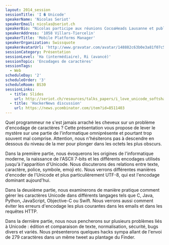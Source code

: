 ```yaml
---
layout: 2014_session
sessionTitle: 'I � Unicode'
speakerName: 'Nicolas Seriot'
speakerEmail: nicolas@seriot.ch
speakerBio: "Nicolas participe aux réunions CocoaHeads Lausanne et publie régulièrement son code sur GitHub. Il s’est notamment intéressé aux APIs privées sur iOS, aux données personnelles accessibles par les applications distribués sur l’App Store, au runtime Objective-C, au format Mach-O et à la sécurité de l’API Twitter. Nicolas a présenté son travail dans des conférences telles que BlackHat, NSConference et Hack In The Box et bien sûr SoftShake.\n\nNicolas a d’abord travaillé sur divers projets à Sen:te avant de s’occuper des applications iOS chez Swissquote, où il gère maintenant une équipe de huit développeurs mobile. Il est titulaire d’un diplôme d’ingénieur HES (Yverdon) en informatique logiciel et d’un Master of Advanced Studies en Lutte contre la criminalité économique (Neuchâtel)."
speakerAddress: '1058 Villars-Tiercelin'
speakerTitle: 'Mobile Platforms Manager'
speakerOrganization: Swissquote
speakerAvatarUrl: 'http://www.gravatar.com/avatar/148882c63b0e3a81f07c57476950641f?size=200&default=mm'
sessionCategory: Présentation
sessionLevel: 'Ha (intermédiaire), Ri (avancé)'
sessionTopic: 'Encodages de caractères'
sessionTags:
  - Web
scheduleDay: '2'
scheduleOrder: '3'
scheduleRoom: BS30
sessionLinks:
  - title: Slides
    url: http://seriot.ch/resources/talks_papers/i_love_unicode_softshake.pdf
  - title: 'HackerNews discussion'
    url: https://news.ycombinator.com/item?id=8511403
---
```


Quel programmeur ne s'est jamais arraché les cheveux sur un problème d'encodage de caractères ? Cette présentation vous propose de lever le mystère sur une partie de l'informatique omniprésente et pourtant trop souvent mal comprise. Attention, nous n'hésiterons pas à descendre en dessous du niveau de la mer pour plonger dans les octets les plus obscurs.

Dans la première partie, nous évoquerons les origines de l'informatique moderne, la naissance de l'ASCII 7-bits et les différents encodages utilisés jusqu'à l'apparition d'Unicode. Nous discuterons des relations entre texte, caractère, police, symbole, emoji etc. Nous verrons différentes manières d'encoder de l'Unicode et plus particulièrement UTF-8, qui est l'encodage dominant aujourd'hui.

Dans la deuxième partie, nous examinerons de manière pratique comment gérer les caractères Unicode dans différents langages tels que C, Java, Python, JavaScript, Objective-C ou Swift. Nous verrons aussi comment éviter les erreurs d'encodage les plus courantes dans les emails et dans les requêtes HTTP.

Dans la dernière partie, nous nous pencherons sur plusieurs problèmes liés à Unicode : édition et comparaison de texte, normalisation, sécurité, bugs divers et variés. Nous présenterons quelques hacks sympa allant de l'envoi de 279 caractères dans un même tweet au plantage du Finder.
